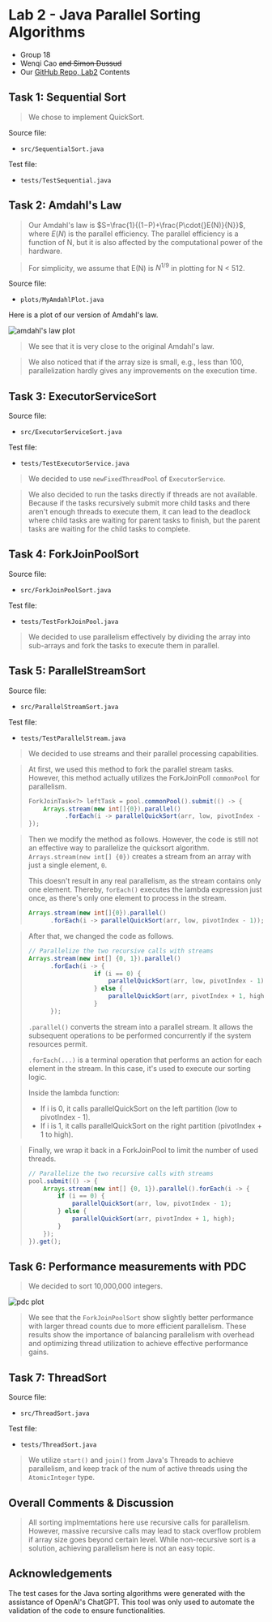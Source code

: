 # Lab 2 - Java Parallel Sorting Algorithms
- Group 18
- Wenqi Cao ~~and Simon Dussud~~
- Our [GitHub Repo, Lab2](https://github.com/DD2443-Lab-Group18/DD2443-LAB2-Java-Parallel-Sorting) Contents

## Task 1: Sequential Sort

> We chose to implement QuickSort.

Source file:
- `src/SequentialSort.java`

Test file:
- `tests/TestSequential.java`

## Task 2: Amdahl's Law

> Our Amdahl's law is $S=\frac{1}{(1−P)+\frac{P\cdot{}E(N)}{N}}$, where $E(N)$ is the parallel efficiency.
> The parallel efficiency is a function of N, but it is also affected by the computational power of the hardware.

> For simplicity, we assume that E(N) is $N^{1/9}$ in plotting for N < 512.

Source file:
- `plots/MyAmdahlPlot.java`

Here is a plot of our version of Amdahl's law.

![amdahl's law plot](data/my_amdahl.png)

> We see that it is very close to the original Amdahl's law.

> We also noticed that if the array size is small, 
> e.g., less than 100, parallelization hardly gives any improvements on the execution time.

## Task 3: ExecutorServiceSort

Source file:
- `src/ExecutorServiceSort.java`

Test file:
- `tests/TestExecutorService.java`

> We decided to use `newFixedThreadPool` of `ExecutorService`. 

> We also decided to run the tasks directly if threads are not available. 
> Because if the tasks recursively submit more child tasks and there aren't enough threads to execute them, 
> it can lead to the deadlock where child tasks are waiting for parent tasks to finish, 
> but the parent tasks are waiting for the child tasks to complete.

## Task 4: ForkJoinPoolSort

Source file:
- `src/ForkJoinPoolSort.java`

Test file:
- `tests/TestForkJoinPool.java`

> We decided to use parallelism effectively by dividing the array into sub-arrays 
> and fork the tasks to execute them in parallel.

## Task 5: ParallelStreamSort

Source file:
- `src/ParallelStreamSort.java`

Test file:
- `tests/TestParallelStream.java`

> We decided to use streams and their parallel processing capabilities. 

> At first, we used this method to fork the parallel stream tasks. 
> However, this method actually utilizes the ForkJoinPoll `commonPool` for parallelism.
> 
> ```java
> ForkJoinTask<?> leftTask = pool.commonPool().submit(() -> {
>     Arrays.stream(new int[]{0}).parallel()
>           .forEach(i -> parallelQuickSort(arr, low, pivotIndex - 1));
> });
> ```

> Then we modify the method as follows.
> However, the code is still not an effective way to parallelize the quicksort algorithm. 
> `Arrays.stream(new int[] {0})` creates a stream from an array with just a single element, `0`. 
> 
> This doesn't result in any real parallelism, as the stream contains only one element. 
> Thereby, `forEach()` executes the lambda expression just once, as there's only one element to process in the stream.
> 
> ```java
> Arrays.stream(new int[]{0}).parallel()
>       .forEach(i -> parallelQuickSort(arr, low, pivotIndex - 1));
> 
> ```

> After that, we changed the code as follows.
> 
> ```java
> // Parallelize the two recursive calls with streams
> Arrays.stream(new int[] {0, 1}).parallel()
>       .forEach(i -> {
>                   if (i == 0) {
>                       parallelQuickSort(arr, low, pivotIndex - 1);
>                   } else {
>                       parallelQuickSort(arr, pivotIndex + 1, high);
>                   }
>       });
> 
> ```
> 
> `.parallel()` converts the stream into a parallel stream. 
> It allows the subsequent operations to be performed concurrently if the system resources permit.
> 
> `.forEach(...)` is a terminal operation that performs an action for each element in the stream.
> In this case, it's used to execute our sorting logic.
>
> Inside the lambda function:
> - If i is 0, it calls parallelQuickSort on the left partition (low to pivotIndex - 1).
> - If i is 1, it calls parallelQuickSort on the right partition (pivotIndex + 1 to high).

> Finally, we wrap it back in a ForkJoinPool to limit the number of used threads.
>
> ```java
> // Parallelize the two recursive calls with streams
> pool.submit(() -> {
>     Arrays.stream(new int[] {0, 1}).parallel().forEach(i -> {
>         if (i == 0) {
>             parallelQuickSort(arr, low, pivotIndex - 1);
>         } else {
>             parallelQuickSort(arr, pivotIndex + 1, high);
>         }
>     });
> }).get();
> 
> ```

## Task 6: Performance measurements with PDC

> We decided to sort 10,000,000 integers.

![pdc plot](data/pdc.png)

> We see that the `ForkJoinPoolSort` show slightly better performance with larger thread counts due to more efficient parallelism.
> These results show the importance of balancing parallelism with overhead and optimizing thread utilization 
> to achieve effective performance gains.

## Task 7: ThreadSort

Source file:
- `src/ThreadSort.java`

Test file:
- `tests/ThreadSort.java`

> We utilize `start()` and `join()` from Java's Threads to achieve parallelism, and 
> keep track of the num of active threads using the `AtomicInteger` type.

## Overall Comments & Discussion

> All sorting implmemtations here use recursive calls for parallelism. However, massive recursive calls 
> may lead to stack overflow problem if array size goes beyond certain level. While non-recursive sort 
> is a solution, achieving parallelism here is not an easy topic.

## Acknowledgements

The test cases for the Java sorting algorithms were generated with the assistance of OpenAI's ChatGPT.
This tool was only used to automate the validation of the code to ensure functionalities.
